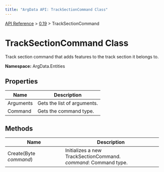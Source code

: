 ```yaml
---
title: "ArgData API: TrackSectionCommand Class"
---
```


[API Reference](/argdata/api) &gt; [0.19](/argdata/api/0.19) &gt; TrackSectionCommand

# TrackSectionCommand Class

Track section command that adds features to the track section it belongs to.

**Namespace:** ArgData.Entities

## Properties

<table class="table table-bordered table-striped ">
<thead>
  <tr>
    <th>Name</th>
    <th>Description</th>
  </tr>
</thead>
<tbody>
  <tr>
    <td>Arguments</td>
    <td>Gets the list of arguments.</td>
  </tr>
  <tr>
    <td>Command</td>
    <td>Gets the command type.</td>
  </tr>
</tbody>
</table>


## Methods

<table class="table table-bordered table-striped ">
<thead>
  <tr>
    <th>Name</th>
    <th>Description</th>
  </tr>
</thead>
<tbody>
  <tr>
    <td>Create(Byte <em>command</em>)</td>
    <td>Initializes a new TrackSectionCommand.<br /><em>command</em>: Command type.<br /></td>
  </tr>
</tbody>
</table>


